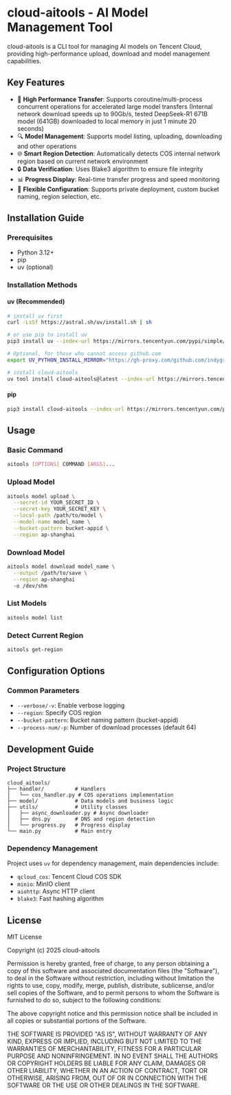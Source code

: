 # cloud-aitools - AI Model Management Tool

cloud-aitools is a CLI tool for managing AI models on Tencent Cloud, providing high-performance upload, download and model management capabilities.

## Key Features

- 🚀 **High Performance Transfer**: Supports coroutine/multi-process concurrent operations for accelerated large model transfers (Internal network download speeds up to 90Gb/s, tested DeepSeek-R1 671B model (641GB) downloaded to local memory in just 1 minute 20 seconds)
- 🔍 **Model Management**: Supports model listing, uploading, downloading and other operations
- 🌐 **Smart Region Detection**: Automatically detects COS internal network region based on current network environment
- 🔒 **Data Verification**: Uses Blake3 algorithm to ensure file integrity
- 📊 **Progress Display**: Real-time transfer progress and speed monitoring
- 🔧 **Flexible Configuration**: Supports private deployment, custom bucket naming, region selection, etc.

## Installation Guide

### Prerequisites

- Python 3.12+
- pip
- uv (optional)

### Installation Methods

#### uv (Recommended)

```bash
# install uv first
curl -LsSf https://astral.sh/uv/install.sh | sh

# or use pip to install uv
pip3 install uv --index-url https://mirrors.tencentyun.com/pypi/simple/

# Optional, for those who cannot access github.com
export UV_PYTHON_INSTALL_MIRROR="https://gh-proxy.com/github.com/indygreg/python-build-standalone/releases/download"

# install cloud-aitools
uv tool install cloud-aitools@latest --index-url https://mirrors.tencentyun.com/pypi/simple/
```

#### pip

```bash
pip3 install cloud-aitools --index-url https://mirrors.tencentyun.com/pypi/simple/ --trusted-host mirrors.tencentyun.com
```

## Usage

### Basic Command

```bash
aitools [OPTIONS] COMMAND [ARGS]...
```

### Upload Model

```bash
aitools model upload \
  --secret-id YOUR_SECRET_ID \
  --secret-key YOUR_SECRET_KEY \
  --local-path /path/to/model \
  --model-name model_name \
  --bucket-pattern bucket-appid \
  --region ap-shanghai
```

### Download Model

```bash
aitools model download model_name \
  --output /path/to/save \
  --region ap-shanghai
  -o /dev/shm
```

### List Models

```bash
aitools model list
```

### Detect Current Region

```bash
aitools get-region
```

## Configuration Options

### Common Parameters

- `--verbose/-v`: Enable verbose logging
- `--region`: Specify COS region
- `--bucket-pattern`: Bucket naming pattern (bucket-appid)
- `--process-num/-p`: Number of download processes (default 64)

## Development Guide

### Project Structure

```
cloud_aitools/
├── handler/          # Handlers
│   └── cos_handler.py # COS operations implementation
├── model/            # Data models and business logic
├── utils/            # Utility classes
│   ├── async_downloader.py # Async downloader
│   ├── dns.py        # DNS and region detection
│   └── progress.py   # Progress display
└── main.py           # Main entry
```

### Dependency Management

Project uses `uv` for dependency management, main dependencies include:

- `qcloud_cos`: Tencent Cloud COS SDK
- `minio`: MinIO client
- `aiohttp`: Async HTTP client
- `blake3`: Fast hashing algorithm

## License

MIT License

Copyright (c) 2025 cloud-aitools

Permission is hereby granted, free of charge, to any person obtaining a copy
of this software and associated documentation files (the "Software"), to deal
in the Software without restriction, including without limitation the rights
to use, copy, modify, merge, publish, distribute, sublicense, and/or sell
copies of the Software, and to permit persons to whom the Software is
furnished to do so, subject to the following conditions:

The above copyright notice and this permission notice shall be included in all
copies or substantial portions of the Software.

THE SOFTWARE IS PROVIDED "AS IS", WITHOUT WARRANTY OF ANY KIND, EXPRESS OR
IMPLIED, INCLUDING BUT NOT LIMITED TO THE WARRANTIES OF MERCHANTABILITY,
FITNESS FOR A PARTICULAR PURPOSE AND NONINFRINGEMENT. IN NO EVENT SHALL THE
AUTHORS OR COPYRIGHT HOLDERS BE LIABLE FOR ANY CLAIM, DAMAGES OR OTHER
LIABILITY, WHETHER IN AN ACTION OF CONTRACT, TORT OR OTHERWISE, ARISING FROM,
OUT OF OR IN CONNECTION WITH THE SOFTWARE OR THE USE OR OTHER DEALINGS IN THE
SOFTWARE.
